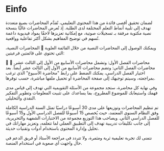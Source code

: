 # Einfo
لضمان تحقيق أقصى فائدة من هذا المحتوى التعليمي، تُقدَّم المحاضرات بصيغ متعددة تهدف إلى تلبية أنماط التعلم المختلفة لدى الطلبة. إذ تُعرض المحاضرات غالبًا بنسخة نصية مكتوبة مرفقة بـ تسجيلات صوتية، مع إمكانية تعزيزها لاحقًا بمواد فيديوية داعمة تُسهم في توضيح المفاهيم بشكل أكثر تفاعلية وواقعية.

ويمكنك الوصول إلى المحاضرات النصية من خلال القائمة العلوية 📄 المحاضرات النصية، التي تحتوي على قائمتين فرعيتين:

📘 محاضرات الفصل الأول: وتشمل محاضرات الأسابيع من الأول إلى الثالث عشر.
📗 محاضرات الفصل الثاني: وتضم محاضرات الأسابيع من الأول إلى الثالث عشر أيضاً.
بعد اختيار الفصل الدراسي، يمكنك الضغط على رابط "محاضرة الأسبوع" الذي ترغب بمراجعته، وسيتم توجيهك إلى صفحة المحاضرة أو تحميل ملفها مباشرة، حسب توفرها.

وفي نهاية كل محاضرة، ستجد مجموعة من الأسئلة التقويمية التي تهدف إلى قياس مدى فهمك واستيعابك للموضوع المطروح، بما يساعدك على تثبيت المعلومات وتطوير التفكير النقدي والتحليلي.

تم تنظيم المحاضرات وتوزيعها على مدى 30 أسبوعًا دراسيًا تمثل السنة الدراسية الكاملة وفق النظام السنوي المعتمد، حيث يُخصص 15 أسبوعًا للفصل الدراسي الأول و15 أسبوعًا للفصل الدراسي الثاني. ويصاحب هذا التوزيع مجموعة من الاختبارات الشفهية والتحريرية، إلى جانب تكليفات تدريبية تهدف إلى التطبيق العملي لما تتعلمه، وتعزيز مهاراتك في تحليل وإدارة المحتوى باستخدام أدوات وتقنيات حديثة.

نتمنى لك تجربة تعليمية ثرية ومثمرة، ولا تتردد في مراجعة الأستاذ أو فريق الدعم في حال واجهت أي صعوبة في استخدام المنصة.
